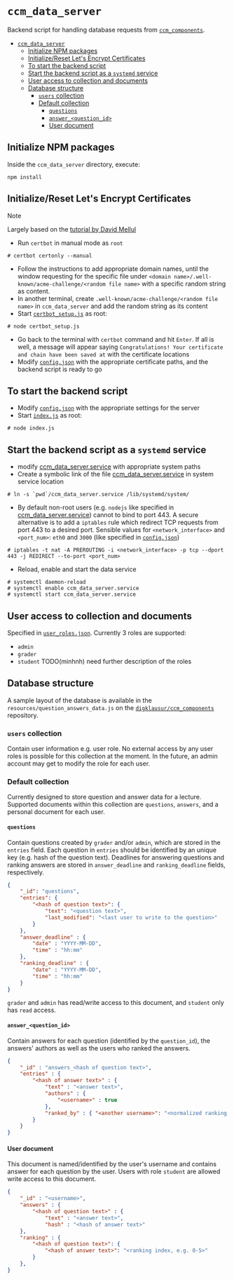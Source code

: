# `ccm_data_server`

Backend script for handling database requests from [`ccm_components`](https://github.com/DigiKlausur/ccm_components).

- [`ccm_data_server`](#ccmdataserver)
  - [Initialize NPM packages](#initialize-npm-packages)
  - [Initialize/Reset Let's Encrypt Certificates](#initializereset-lets-encrypt-certificates)
  - [To start the backend script](#to-start-the-backend-script)
  - [Start the backend script as a `systemd` service](#start-the-backend-script-as-a-systemd-service)
  - [User access to collection and documents](#user-access-to-collection-and-documents)
  - [Database structure](#database-structure)
    - [`users` collection](#users-collection)
    - [Default collection](#default-collection)
      - [`questions`](#questions)
      - [`answer_<question_id>`](#answerquestionid)
      - [User document](#user-document)

## Initialize NPM packages

Inside the `ccm_data_server` directory, execute:
```
npm install
```

## Initialize/Reset Let's Encrypt Certificates

Note

Largely based on the [tutorial by David Mellul](https://itnext.io/node-express-letsencrypt-generate-a-free-ssl-certificate-and-run-an-https-server-in-5-minutes-a730fbe528ca)
* Run `certbot` in manual mode as `root`
```
# certbot certonly --manual
```
* Follow the instructions to add appropriate domain names, until the window requesting for the specific file
under `<domain name>/.well-known/acme-challenge/<random file name>` with a specific random string as content.
* In another terminal, create `.well-known/acme-challenge/<random file name>` in `ccm_data_server` and add
the random string as its content
* Start [`certbot_setup.js`](./certbot_setup.js) as root:
```
# node certbot_setup.js
```
* Go back to the terminal with `certbot` command and hit `Enter`. If all is well, a message will appear saying
`Congratulations! Your certificate and chain have been saved at` with the certificate locations
* Modify [`config.json`](./config/configs.json) with the appropriate certificate paths, and the backend script is ready to go

## To start the backend script

* Modify [`config.json`](./config/configs.json) with the appropriate settings for the server
* Start [`index.js`](./index.js) as root:
```
# node index.js
```

## Start the backend script as a `systemd` service

* modify [ccm_data_server.service](./ccm_data_server.service) with appropriate system paths
* Create a symbolic link of the file [ccm_data_server.service](./ccm_data_server.service) in system service location
```
# ln -s `pwd`/ccm_data_server.service /lib/systemd/system/
```
* By default non-root users (e.g. `nodejs` like specified in [ccm_data_server.service](./ccm_data_server.service))
  cannot to bind to port 443. A secure alternative is to add a `iptables` rule which redirect TCP requests from port 443
  to a desired port. Sensible values for `<network_interface>` and `<port_num>`: `eth0` and `3000` (like specified in
  [`config.json`](./config/configs.json))
```
# iptables -t nat -A PREROUTING -i <network_interface> -p tcp --dport 443 -j REDIRECT --to-port <port_num>
```
* Reload, enable and start the data service
```
# systemctl daemon-reload
# systemctl enable ccm_data_server.service
# systemctl start ccm_data_server.service
```

## User access to collection and documents

Specified in [`user_roles.json`](./config/user_roles.json). Currently 3 roles are supported:
* `admin`
* `grader`
* `student`
TODO(minhnh) need further description of the roles

## Database structure

A sample layout of the database is available in the `resources/question_answers_data.js` on the
[`digklausur/ccm_components`](https://github.com/DigiKlausur/ccm_components) repository.

### `users` collection

Contain user information e.g. user role. No external access by any user roles is possible for this collection
at the moment. In the future, an admin account may get to modify the role for each user.

### Default collection

Currently designed to store question and answer data for a lecture. Supported documents within this collection are
`questions`, `answers`, and a personal document for each user.

#### `questions`

Contain questions created by `grader` and/or `admin`, which are stored in the `entries` field. Each question in
`entries` should be identified by an unique key (e.g. hash of the question text). Deadlines for answering questions
and ranking answers are stored in `answer_deadline` and `ranking_deadline` fields, respectively.
```json
{
    "_id": "questions",
    "entries": {
        "<hash of question text>": {
            "text": "<question text>",
            "last_modified": "<last user to write to the question>"
        }
    },
    "answer_deadline" : {
        "date" : "YYYY-MM-DD",
        "time" : "hh:mm"
    },
    "ranking_deadline" : {
        "date" : "YYYY-MM-DD",
        "time" : "hh:mm"
    }
}
```

`grader` and `admin` has read/write access to this document, and `student` only has `read` access.

#### `answer_<question_id>`

Contain answers for each question (identified by the `question_id`), the answers' authors as well as the users who
ranked the answers.
```json
{
    "_id" : "answers_<hash of question text>",
    "entries" : {
        "<hash of answer text>" : {
            "text" : "<answer text>",
            "authors" : {
                "<username>" : true
            },
            "ranked_by" : { "<another username>": "<normalized ranking value>" }
        }
    }
}
```

#### User document

This document is named/identified by the user's username and contains answer for each question by the user. Users with
role `student` are allowed write access to this document.

```json
{
    "_id" : "<username>",
    "answers" : {
        "<hash of question text>" : {
            "text" : "<answer text>",
            "hash" : "<hash of answer text>"
    },
    "ranking" : {
        "<hash of question text>": {
            "<hash of answer text>": "<ranking index, e.g. 0-5>"
        }
    },
}
```

